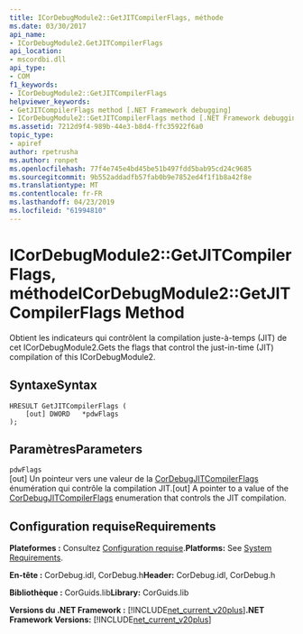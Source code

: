 ```yaml
---
title: ICorDebugModule2::GetJITCompilerFlags, méthode
ms.date: 03/30/2017
api_name:
- ICorDebugModule2.GetJITCompilerFlags
api_location:
- mscordbi.dll
api_type:
- COM
f1_keywords:
- ICorDebugModule2::GetJITCompilerFlags
helpviewer_keywords:
- GetJITCompilerFlags method [.NET Framework debugging]
- ICorDebugModule2::GetJITCompilerFlags method [.NET Framework debugging]
ms.assetid: 7212d9f4-989b-44e3-b8d4-ffc35922f6a0
topic_type:
- apiref
author: rpetrusha
ms.author: ronpet
ms.openlocfilehash: 77f4e745e4bd45be51b497fdd5bab95cd24c9685
ms.sourcegitcommit: 9b552addadfb57fab0b9e7852ed4f1f1b8a42f8e
ms.translationtype: MT
ms.contentlocale: fr-FR
ms.lasthandoff: 04/23/2019
ms.locfileid: "61994810"
---
```

# <a name="icordebugmodule2getjitcompilerflags-method"></a><span data-ttu-id="2d3a6-102">ICorDebugModule2::GetJITCompilerFlags, méthode</span><span class="sxs-lookup"><span data-stu-id="2d3a6-102">ICorDebugModule2::GetJITCompilerFlags Method</span></span>
<span data-ttu-id="2d3a6-103">Obtient les indicateurs qui contrôlent la compilation juste-à-temps (JIT) de cet ICorDebugModule2.</span><span class="sxs-lookup"><span data-stu-id="2d3a6-103">Gets the flags that control the just-in-time (JIT) compilation of this ICorDebugModule2.</span></span>  
  
## <a name="syntax"></a><span data-ttu-id="2d3a6-104">Syntaxe</span><span class="sxs-lookup"><span data-stu-id="2d3a6-104">Syntax</span></span>  
  
```  
HRESULT GetJITCompilerFlags (  
    [out] DWORD   *pdwFlags  
);  
```  
  
## <a name="parameters"></a><span data-ttu-id="2d3a6-105">Paramètres</span><span class="sxs-lookup"><span data-stu-id="2d3a6-105">Parameters</span></span>  
 `pdwFlags`  
 <span data-ttu-id="2d3a6-106">[out] Un pointeur vers une valeur de la [CorDebugJITCompilerFlags](../../../../docs/framework/unmanaged-api/debugging/cordebugjitcompilerflags-enumeration.md) énumération qui contrôle la compilation JIT.</span><span class="sxs-lookup"><span data-stu-id="2d3a6-106">[out] A pointer to a value of the [CorDebugJITCompilerFlags](../../../../docs/framework/unmanaged-api/debugging/cordebugjitcompilerflags-enumeration.md) enumeration that controls the JIT compilation.</span></span>  
  
## <a name="requirements"></a><span data-ttu-id="2d3a6-107">Configuration requise</span><span class="sxs-lookup"><span data-stu-id="2d3a6-107">Requirements</span></span>  
 <span data-ttu-id="2d3a6-108">**Plateformes :** Consultez [Configuration requise](../../../../docs/framework/get-started/system-requirements.md).</span><span class="sxs-lookup"><span data-stu-id="2d3a6-108">**Platforms:** See [System Requirements](../../../../docs/framework/get-started/system-requirements.md).</span></span>  
  
 <span data-ttu-id="2d3a6-109">**En-tête :** CorDebug.idl, CorDebug.h</span><span class="sxs-lookup"><span data-stu-id="2d3a6-109">**Header:** CorDebug.idl, CorDebug.h</span></span>  
  
 <span data-ttu-id="2d3a6-110">**Bibliothèque :** CorGuids.lib</span><span class="sxs-lookup"><span data-stu-id="2d3a6-110">**Library:** CorGuids.lib</span></span>  
  
 <span data-ttu-id="2d3a6-111">**Versions du .NET Framework :** [!INCLUDE[net_current_v20plus](../../../../includes/net-current-v20plus-md.md)]</span><span class="sxs-lookup"><span data-stu-id="2d3a6-111">**.NET Framework Versions:** [!INCLUDE[net_current_v20plus](../../../../includes/net-current-v20plus-md.md)]</span></span>
